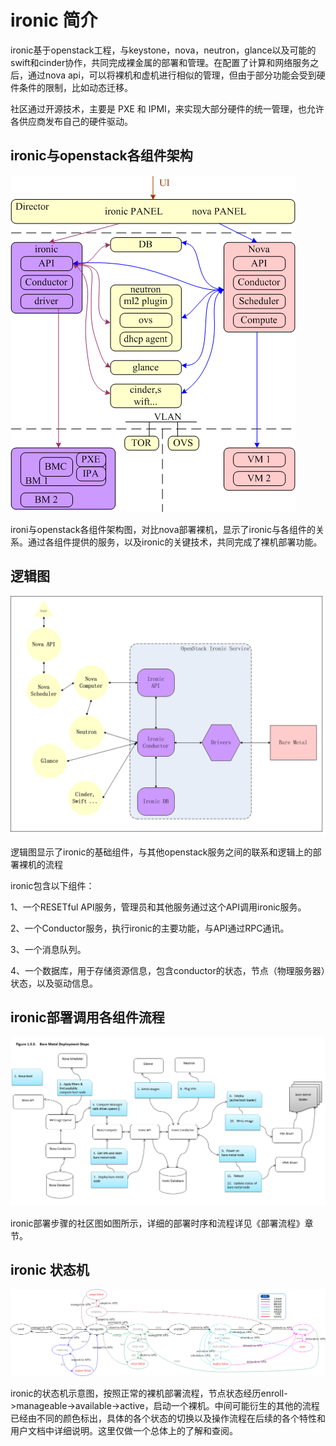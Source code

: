 # ironic 简介

ironic基于openstack工程，与keystone，nova，neutron，glance以及可能的swift和cinder协作，共同完成裸金属的部署和管理。在配置了计算和网络服务之后，通过nova api，可以将裸机和虚机进行相似的管理，但由于部分功能会受到硬件条件的限制，比如动态迁移。

社区通过开源技术，主要是 PXE 和 IPMI，来实现大部分硬件的统一管理，也允许各供应商发布自己的硬件驱动。

## ironic与openstack各组件架构

![](ironic_in_openstack.png)

ironi与openstack各组件架构图，对比nova部署裸机，显示了ironic与各组件的关系。通过各组件提供的服务，以及ironic的关键技术，共同完成了裸机部署功能。

## 逻辑图

![](ironic_logic.png)

逻辑图显示了ironic的基础组件，与其他openstack服务之间的联系和逻辑上的部署裸机的流程

ironic包含以下组件：

1、一个RESETful API服务，管理员和其他服务通过这个API调用ironic服务。

2、一个Conductor服务，执行ironic的主要功能，与API通过RPC通讯。

3、一个消息队列。

4、一个数据库，用于存储资源信息，包含conductor的状态，节点（物理服务器）状态，以及驱动信息。

## ironic部署调用各组件流程

![](deployment_steps.png)

ironic部署步骤的社区图如图所示，详细的部署时序和流程详见《部署流程》章节。

## ironic 状态机

![](state_machine.png)

ironic的状态机示意图，按照正常的裸机部署流程，节点状态经历enroll->manageable->available->active，启动一个裸机。中间可能衍生的其他的流程已经由不同的颜色标出，具体的各个状态的切换以及操作流程在后续的各个特性和用户文档中详细说明。这里仅做一个总体上的了解和查阅。